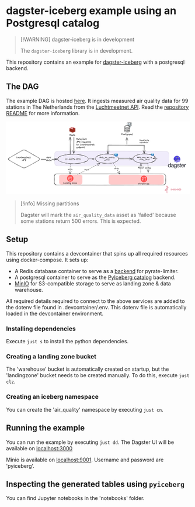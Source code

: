 # dagster-iceberg example using an Postgresql catalog

> [!WARNING] dagster-iceberg is in development
>
> The `dagster-iceberg` library is in development.

This repository contains an example for [dagster-iceberg](https://github.com/dagster-io/community-integrations/tree/main/libraries/dagster-iceberg) with a postgresql backend.

## The DAG

The example DAG is hosted [here](https://github.com/JasperHG90/dagster-dag-luchtmeetnet). It ingests measured air quality data for 99 stations in The Netherlands from the [Luchtmeetnet API](https://api-docs.luchtmeetnet.nl/). Read the [repository README](https://github.com/JasperHG90/dagster-dag-luchtmeetnet/blob/main/README.md) for more information.

![](./docs/assets.png)

> [!info] Missing partitions
>
> Dagster will mark the `air_quality_data` asset as 'failed' because some stations return 500 errors. This is expected.

## Setup

This repository contains a devcontainer that spins up all required resources using docker-compose. It sets up:

- A Redis database container to serve as a [backend](https://pyratelimiter.readthedocs.io/en/latest/modules/pyrate_limiter.buckets.redis_bucket.html) for pyrate-limiter.
- A postgresql container to serve as the [PyIceberg catalog](https://py.iceberg.apache.org/reference/pyiceberg/catalog/sql/) backend.
- [MinIO](https://min.io/) for S3-compatible storage to serve as landing zone & data warehouse.

All required details required to connect to the above services are added to the dotenv file found in .devcontainer/.env. This dotenv file is automatically loaded in the devcontainer environment.

### Installing dependencies

Execute `just s` to install the python dependencies.

### Creating a landing zone bucket

The 'warehouse' bucket is automatically created on startup, but the 'landingzone' bucket needs to be created manually. To do this, execute `just clz`.

### Creating an iceberg namespace

You can create the 'air_quality' namespace by executing `just cn`.

## Running the example

You can run the example by executing `just dd`. The Dagster UI will be available on [localhost:3000](http://localhost:3000)

Minio is available on [localhost:9001](http://localhost:9001). Username and password are 'pyiceberg'.

## Inspecting the generated tables using `pyiceberg`

You can find Jupyter notebooks in the 'notebooks' folder.
